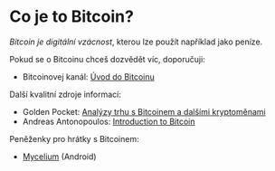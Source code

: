 # Co je to Bitcoin?

_Bitcoin je digitální vzácnost_, kterou lze použít například jako peníze.

Pokud se o Bitcoinu chceš dozvědět víc, doporučuji:
* Bitcoinovej kanál: [Úvod do Bitcoinu](https://www.youtube.com/watch?v=Z92ADb5i42s&list=PLiD1OrtvRy70RQ8k5HH0E3vHQPpEIJJhZ)

Další kvalitní zdroje informací:
* Golden Pocket: [Analýzy trhu s Bitcoinem a dalšími kryptoměnami](https://www.youtube.com/c/GoldenPocket)
* Andreas Antonopoulos: [Introduction to Bitcoin](https://www.youtube.com/watch?v=l1si5ZWLgy0&list=PLPQwGV1aLnTuN6kdNWlElfr2tzigB9Nnj)

Peněženky pro hrátky s Bitcoinem:
* [Mycelium](https://play.google.com/store/apps/details?id=com.mycelium.wallet) (Android)
